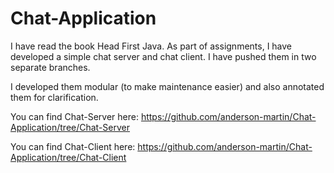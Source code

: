 # Chat-Application

I have read the book Head First Java. As part of assignments, I have developed a simple chat server and chat client. I have pushed them in two separate branches.

I developed them modular (to make maintenance easier) and also annotated them for clarification.

You can find Chat-Server here:
https://github.com/anderson-martin/Chat-Application/tree/Chat-Server

You can find Chat-Client here:
https://github.com/anderson-martin/Chat-Application/tree/Chat-Client

